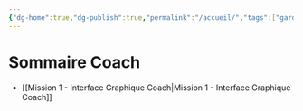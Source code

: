 ```yaml
---
{"dg-home":true,"dg-publish":true,"permalink":"/accueil/","tags":["gardenEntry"],"dgPassFrontmatter":true}
---
```




# Sommaire Coach
- [[Mission 1 - Interface Graphique Coach\|Mission 1 - Interface Graphique Coach]]
